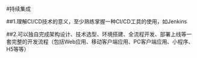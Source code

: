 #持续集成


##1.理解CI/CD技术的意义，至少熟练掌握一种CI/CD工具的使用，如Jenkins


##2.可以独自完成架构设计、技术选型、环境搭建、全流程开发、部署上线等一套完整的开发流程（包括Web应用、移动客户端应用、PC客户端应用、小程序、H5等等）

